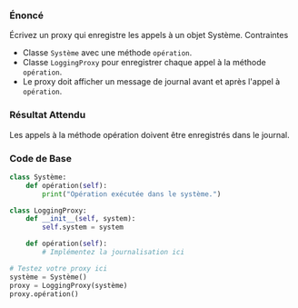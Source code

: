 ### Énoncé

Écrivez un proxy qui enregistre les appels à un objet Système.
Contraintes

- Classe ```Système``` avec une méthode ```opération```.
- Classe ```LoggingProxy``` pour enregistrer chaque appel à la méthode ```opération```.
- Le proxy doit afficher un message de journal avant et après l'appel à ```opération```.

### Résultat Attendu

Les appels à la méthode opération doivent être enregistrés dans le journal.

### Code de Base

```python
class Système:
    def opération(self):
        print("Opération exécutée dans le système.")

class LoggingProxy:
    def __init__(self, system):
        self.system = system

    def opération(self):
        # Implémentez la journalisation ici

# Testez votre proxy ici
système = Système()
proxy = LoggingProxy(système)
proxy.opération()
```